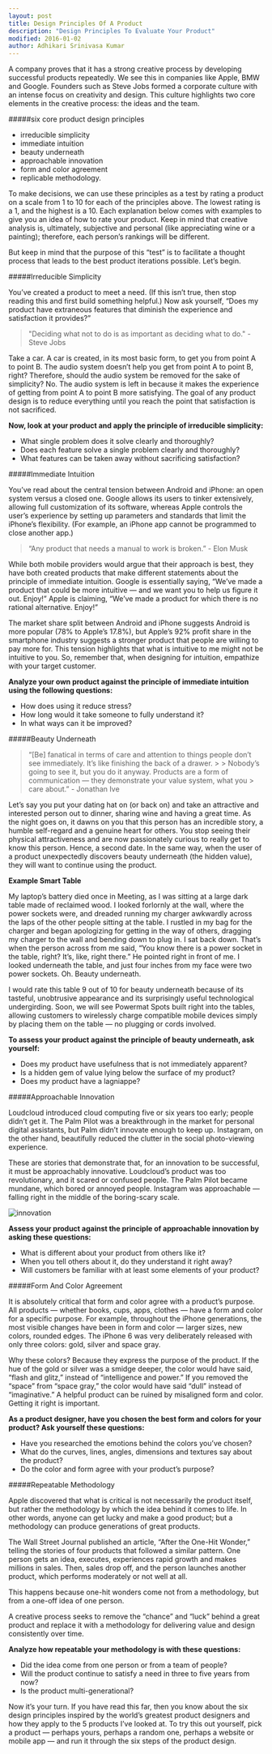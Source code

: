 ```yaml
---
layout: post
title: Design Principles Of A Product
description: "Design Principles To Evaluate Your Product"
modified: 2016-01-02
author: Adhikari Srinivasa Kumar
---
```


A company proves that it has a strong creative process by developing successful products repeatedly. We see this in companies like Apple, BMW and Google. Founders such as Steve Jobs formed a corporate culture with an intense focus on creativity and design. 
This culture highlights two core elements in the creative process: the ideas and the team.

#####six core product design principles

 * irreducible simplicity
 * immediate intuition
 * beauty underneath
 * approachable innovation
 * form and color agreement
 *  replicable methodology.

To make decisions, we can use these principles as a test by rating a product on a scale from 1 to 10 for each of the principles above. The lowest rating is a 1, and the highest is a 10. Each explanation below comes with examples to give you an idea of how to rate your product. Keep in mind that creative analysis is, ultimately, subjective and personal (like appreciating wine or a painting); therefore, each person’s rankings will be different.

But keep in mind that the purpose of this “test” is to facilitate a thought process that leads to the best product iterations possible. Let’s begin.

#####Irreducible Simplicity

You’ve created a product to meet a need. (If this isn’t true, then stop reading this and first build something helpful.) Now ask yourself, “Does my product have extraneous features that diminish the experience and satisfaction it provides?”

> "Deciding what not to do is as important as deciding what to do." - Steve Jobs

Take a car. A car is created, in its most basic form, to get you from point A to point B. The audio system doesn’t help you get from point A to point B, right? Therefore, should the audio system be removed for the sake of simplicity? No. The audio system is left in because it makes the experience of getting from point A to point B more satisfying. 
The goal of any product design is to reduce everything until you reach the point that satisfaction is not sacrificed.

**Now, look at your product and apply the principle of irreducible simplicity:**

+ What single problem does it solve clearly and thoroughly?
+ Does each feature solve a single problem clearly and thoroughly?
+ What features can be taken away without sacrificing satisfaction?

#####Immediate Intuition

You’ve read about the central tension between Android and iPhone: an open system versus a closed one. Google allows its users to tinker extensively, allowing full customization of its software, whereas Apple controls the user’s experience by setting up parameters and standards that limit the iPhone’s flexibility.
(For example, an iPhone app cannot be programmed to close another app.)

> “Any product that needs a manual to work is broken.” - Elon Musk

While both mobile providers would argue that their approach is best, they have both created products that make different statements about the principle of immediate intuition. Google is essentially saying, “We’ve made a product that could be more intuitive — and we want you to help us figure it out. Enjoy!” Apple is claiming, “We’ve made a product for which there is no rational alternative. Enjoy!”

The market share split between Android and iPhone suggests Android is more popular (78% to Apple’s 17.8%), but Apple’s 92% profit share in the smartphone industry suggests a stronger product that people are willing to pay more for. This tension highlights that what is intuitive to me might not be intuitive to you. So, remember that, when designing for intuition, empathize with your target customer.

**Analyze your own product against the principle of immediate intuition using the following questions:**

* How does using it reduce stress?
* How long would it take someone to fully understand it?
* In what ways can it be improved?

#####Beauty Underneath

> “[Be] fanatical in terms of care and attention to things people don’t see immediately. It’s like finishing the back of a drawer. > > Nobody’s going to see it, but you do it anyway. Products are a form of communication — they demonstrate your value system, what you > care about.” - Jonathan Ive

Let’s say you put your dating hat on (or back on) and take an attractive and interested person out to dinner, sharing wine and having a great time. As the night goes on, it dawns on you that this person has an incredible story, a humble self-regard and a genuine heart for others. You stop seeing their physical attractiveness and are now passionately curious to really get to know this person.
Hence, a second date. In the same way, when the user of a product unexpectedly discovers beauty underneath (the hidden value), they will want to continue using the product.

**Example Smart Table**

My laptop’s battery died once in Meeting, as I was sitting at a large dark table made of reclaimed wood. I looked forlornly at the wall, where the power sockets were, and dreaded running my charger awkwardly across the laps of the other people sitting at the table. I rustled in my bag for the charger and began apologizing for getting in the way of others, dragging my charger to the wall and bending down to plug in. I sat back down. That’s when the person across from me said, “You know there is a power socket in the table, right? It’s, like, right there.” He pointed right in front of me.
I looked underneath the table, and just four inches from my face were two power sockets. Oh. Beauty underneath.

I would rate this table  9 out of 10 for beauty underneath because of its tasteful, unobtrusive appearance and its surprisingly useful technological undergirding. Soon, we will see Powermat Spots built right into the tables, allowing customers to wirelessly charge compatible mobile devices simply by placing them on the table — no plugging or cords involved.

**To assess your product against the principle of beauty underneath, ask yourself:**

* Does my product have usefulness that is not immediately apparent?
* Is a hidden gem of value lying below the surface of my product?
* Does my product have a lagniappe?

#####Approachable Innovation

Loudcloud introduced cloud computing five or six years too early; people didn’t get it. The Palm Pilot was a breakthrough in the market for personal digital assistants, but Palm didn’t innovate enough to keep up. Instagram, on the other hand, beautifully reduced the clutter in the social photo-viewing experience.

These are stories that demonstrate that, for an innovation to be successful, it must be approachably innovative. Loudcloud’s product was too revolutionary, and it scared or confused people. The Palm Pilot became mundane, which bored or annoyed people. Instagram was approachable — falling right in the middle of the boring-scary scale.

![innovation](../_assets/images/innovation.png)

**Assess your product against the principle of approachable innovation by asking these questions:**

* What is different about your product from others like it?
* When you tell others about it, do they understand it right away?
* Will customers be familiar with at least some elements of your product?

#####Form And Color Agreement

It is absolutely critical that form and color agree with a product’s purpose. All products — whether books, cups, apps, clothes — have a form and color for a specific purpose. For example, throughout the iPhone generations, the most visible changes have been in form and color — larger sizes, new colors, rounded edges. The iPhone 6 was very deliberately released with only three colors: gold, silver and space gray.

Why these colors? Because they express the purpose of the product. If the hue of the gold or silver was a smidge deeper, the color would have said, “flash and glitz,” instead of “intelligence and power.” If you removed the “space” from “space gray,” the color would have said “dull” instead of “imaginative.” A helpful product can be ruined by misaligned form and color. Getting it right is important.

**As a product designer, have you chosen the best form and colors for your product? Ask yourself these questions:**

* Have you researched the emotions behind the colors you’ve chosen?
* What do the curves, lines, angles, dimensions and textures say about the product?
* Do the color and form agree with your product’s purpose?

#####Repeatable Methodology

Apple discovered that what is critical is not necessarily the product itself, but rather the methodology by which the idea behind it comes to life. In other words, anyone can get lucky and make a good product; but a methodology can produce generations of great products.

The Wall Street Journal published an article, “After the One-Hit Wonder,” telling the stories of four products that followed a similar pattern. One person gets an idea, executes, experiences rapid growth and makes millions in sales. Then, sales drop off, and the person launches another product, which performs moderately or not well at all.

This happens because one-hit wonders come not from a methodology, but from a one-off idea of one person.

A creative process seeks to remove the “chance” and “luck” behind a great product and replace it with a methodology for delivering value and design consistently over time. 

**Analyze how repeatable your methodology is with these questions:**

* Did the idea come from one person or from a team of people?
* Will the product continue to satisfy a need in three to five years from now?
* Is the product multi-generational?

Now it’s your turn. If you have read this far, then you know about the six design principles inspired by the world’s greatest product designers and how they apply to the 5 products I’ve looked at. To try this out yourself, pick a product — perhaps yours, perhaps a random one, perhaps a website or mobile app — and run it through the six steps of the product design.
